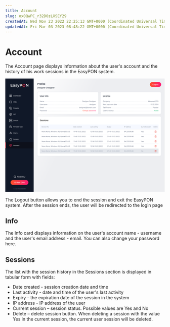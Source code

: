 ```yaml
---
title: Account
slug: ox0QwPC_r32D0zLXSEY29
createdAt: Wed Nov 23 2022 22:25:13 GMT+0000 (Coordinated Universal Time)
updatedAt: Fri Mar 03 2023 08:48:22 GMT+0000 (Coordinated Universal Time)
---
```


# Account

The Account page displays information about the user's account and the history of his work sessions in the EasyPON system.

![Profile page](../.gitbook/assets/Account.png)

The Logout button allows you to end the session and exit the EasyPON system. After the session ends, the user will be redirected to the login page

## Info

The Info card displays information on the user's account name - username and the user's email address - email. You can also change your password here.

## Sessions

The list with the session history in the Sessions section is displayed in tabular form with fields:

* Date created - session creation date and time
* Last activity - date and time of the user's last activity
* Expiry - the expiration date of the session in the system
* IP address - IP address of the user
* Current session – session status. Possible values are Yes and No
* Delete – delete session button. When deleting a session with the value Yes in the current session, the current user session will be deleted.
